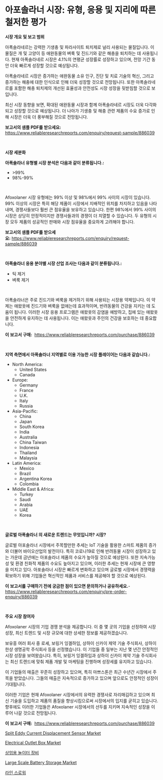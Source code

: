 <p><h1>아포솔라너 시장: 유형, 응용 및 지리에 따른 철저한 평가</h1></p><p><strong>시장 개요 및 보고 범위</strong></p>
<p><p>아폭솔라네르는 강력한 기생충 및 파라사이트 퇴치제로 널리 사용되는 물질입니다. 이 물질은 개 및 고양이 등 애완동물의 벼룩 및 진드기와 같은 해충을 퇴치하는 데 사용됩니다. 현재 아폭솔라네르 시장은 4.1%의 연평균 성장률로 성장하고 있으며, 전망 기간 동안 더욱 빠르게 성장할 것으로 예상됩니다.</p><p>아폭솔라네르 시장은 증가하는 애완동물 소유 인구, 진단 및 치료 기술의 혁신, 그리고 증가하는 해충에 대한 인식으로 인해 더욱 성장할 것으로 전망됩니다. 또한 아폭솔라네르를 포함한 해충 퇴치제의 개선된 효율성과 안전성도 시장 성장을 뒷받침할 것으로 보입니다.</p><p>최신 시장 동향을 보면, 확대된 애완동물 시장과 함께 아폭솔라네르 시장도 더욱 다각화되고 성장할 것으로 예상됩니다. 더 나아가 기생충 및 해충 관련 제품의 수요 증가로 인해 시장은 더욱 더 풍부해질 것으로 전망됩니다.</p></p>
<p><strong>보고서의 샘플 PDF를 받으세요:</strong> <a href="https://www.reliableresearchreports.com/enquiry/request-sample/886039">https://www.reliableresearchreports.com/enquiry/request-sample/886039</a></p>
<p>&nbsp;</p>
<p><strong>시장 세분화</strong></p>
<p><strong>아폭솔라너 유형별 시장 분석은 다음과 같이 분류됩니다.:</strong></p>
<p><ul><li>>99%</li><li>98%-99%</li></ul></p>
<p>&nbsp;</p>
<p><p>Afoxolaner 시장 유형에는 99% 이상 및 98%에서 99% 사이의 시장이 있습니다. 99% 이상의 시장은 특히 해당 제품이 시장에서 지배적인 위치를 차지하고 있음을 나타내며, 경쟁사들보다 훨씬 큰 점유율을 보유하고 있습니다. 한편 98%에서 99% 사이의 시장은 상당히 안정적이지만 경쟁사들과의 경쟁이 더 치열할 수 있습니다. 두 유형의 시장 모두 제품의 성공적인 판매와 시장 점유율을 중요하게 고려해야 합니다.</p></p>
<p><strong>보고서의 샘플 PDF를 받으세요:</strong>&nbsp;<a href="https://www.reliableresearchreports.com/enquiry/request-sample/886039">https://www.reliableresearchreports.com/enquiry/request-sample/886039</a></p>
<p>&nbsp;</p>
<p><strong> 아폭솔라너 응용 분야별 시장 산업 조사는 다음과 같이 분류됩니다.:</strong></p>
<p><ul><li>틱 제거</li><li>벼룩 제거</li></ul></p>
<p>&nbsp;</p>
<p><p>아폭솔라너은 주로 진드기와 벼룩을 제거하기 위해 사용되는 시장용 약제입니다. 이 약제는 애왔옷에 진드기와 벼룩을 없애는데 효과적이며, 반려동물의 건강을 지키는 데 도움이 됩니다. 이러한 시장 응용 프로그램은 애왔옷의 감염을 예방하고, 집에 있는 애왔옷을 안전하게 유지하는 데 사용됩니다. 이는 애왔옷과 주인의 건강을 보호하는 데 중요합니다.</p></p>
<p><strong>이 보고서 구매:</strong>&nbsp; <a href="https://www.reliableresearchreports.com/purchase/886039">https://www.reliableresearchreports.com/purchase/886039</a></p>
<p>&nbsp;</p>
<p><strong>지역 측면에서 아폭솔라너 지역별로 이용 가능한 시장 플레이어는 다음과 같습니다.:</strong></p>
<p><ul>
    <li>
        North America:
        <ul>
            <li>United States</li>
            <li>Canada</li>
        </ul>
    </li>
    <li>
        Europe:
        <ul>
            <li>Germany</li>
            <li>France</li>
            <li>U.K.</li>
            <li>Italy</li>
            <li>Russia</li>
        </ul>
    </li>
    <li>
        Asia-Pacific:
        <ul>
            <li>China</li>
            <li>Japan</li>
            <li>South Korea</li>
            <li>India</li>
            <li>Australia</li>
            <li>China Taiwan</li>
            <li>Indonesia</li>
            <li>Thailand</li>
            <li>Malaysia</li>
        </ul>
    </li>
    <li>
        Latin America:
        <ul>
            <li>Mexico</li>
            <li>Brazil</li>
            <li>Argentina Korea</li>
            <li>Colombia</li>
        </ul>
    </li>
    <li>
        Middle East & Africa:
        <ul>
            <li>Turkey</li>
            <li>Saudi</li>
            <li>Arabia</li>
            <li>UAE</li>
            <li>Korea</li>
        </ul>
    </li>
    </ul></p>
<p>&nbsp;</p>
<p><strong>글로벌 아폭솔라너 의 새로운 트렌드는 무엇입니까? 시장?</strong></p>
<p><p>글로벌 아포솔라너 시장에서 주목할만한 추세는 IoT 기술을 활용한 스마트 제품의 증가와 더불어 바이오산업의 발전이다. 특히 코로나19로 인해 반려동물 시장이 성장하고 있는 가운데 금년에는 아포솔라너 제품의 수요가 높아질 것으로 예상된다. 또한 지속가능성 및 환경 친화적 제품의 수요도 높아지고 있으며, 이러한 추세는 현재 시장에 큰 영향을 미치고 있다. 아포솔라너 시장은 빠르게 변화하고 있으며 글로벌 시장에서 경쟁력을 확보하기 위해 기업들은 혁신적인 제품과 서비스를 제공해야 할 것으로 예상된다.</p></p>
<p><strong>이 보고서를 구매하기 전에 궁금한 점이 있으면 문의하거나 공유하세요.</strong>- <a href="https://www.reliableresearchreports.com/enquiry/pre-order-enquiry/886039">https://www.reliableresearchreports.com/enquiry/pre-order-enquiry/886039</a></p>
<p>&nbsp;</p>
<p><strong>주요 시장 참여자</strong></p>
<p><p>Afoxolaner 시장의 기업 경쟁 분석을 제공합니다. 이 중 몇 곳의 기업을 선정하여 시장 성장, 최신 트렌드 및 시장 규모에 대한 상세한 정보를 제공하겠습니다.</p><p>보유흥 여러 회사 중 로셰, 보링거 잉겔하임, 상하이 신카이 제약 기술 주식회사, 상하이 한샹 생명공학 주식회사 등을 선정했습니다. 이 기업들 중 일부는 지난 몇 년간 안정적인 시장 성장을 보여왔습니다. 특히, 보링거 잉겔하임과 상하이 신카이 제약 기술 주식회사는 최신 트렌드에 맞춰 제품 개발 및 마케팅을 진행하며 성장세를 유지하고 있습니다.</p><p>이 기업들의 매출은 꾸준히 성장하고 있으며, 특히 마쁘스톤은 최근 수년간 시장에서 주목을 받았습니다. 그들의 매출은 지속적으로 증가하고 있으며 앞으로도 안정적인 성장이 기대됩니다.</p><p>이러한 기업은 현재 Afoxolaner 시장에서의 유력한 경쟁사로 자리매김하고 있으며 최신 기술을 도입하고 제품의 품질을 향상시킴으로써 시장에서의 입지를 굳히고 있습니다. 향후에도 이러한 기업들은 Afoxolaner 시장에서의 선두를 지키며 지속적인 성장을 이루어 나갈 것으로 전망됩니다.</p></p>
<p><strong>이 보고서 구매:</strong>&nbsp;&nbsp;<a href="https://www.reliableresearchreports.com/purchase/886039">https://www.reliableresearchreports.com/purchase/886039</a></p>
<p><p><a href="https://www.linkedin.com/pulse/global-split-eddy-current-displacement-sensor-market-size-trends-xew9f?trackingId=icAoG7GsqhZVO7%2FdPopjcg%3D%3D">Split Eddy Current Displacement Sensor Market</a></p><p><a href="https://github.com/joannagoyvaerts/Market-Research-Report-List-2/blob/main/electrical-outlet-box-market.md">Electrical Outlet Box Market</a></p><p><a href="https://medium.com/@georgebesoiu20221/%EC%83%81%EC%9A%A9-%EB%86%80%EC%9D%B4%ED%84%B0-%EC%9E%A5%EB%B9%84-%EC%8B%9C%EC%9E%A5%EC%9D%80-%EC%8B%9C%EC%9E%A5-%EC%A0%90%EC%9C%A0%EC%9C%A8-%ED%81%AC%EA%B8%B0-%EB%B0%8F-2031%EB%85%84%EA%B9%8C%EC%A7%80-%EC%98%88%EC%83%81%EB%90%9C-%EC%98%88%EC%B8%A1%EC%97%90-%EC%B4%88%EC%A0%90%EC%9D%84-%EB%A7%9E%EC%B6%94%EA%B3%A0-%EC%9E%88%EC%8A%B5%EB%8B%88%EB%8B%A4-58d58fe091f2">상업용 놀이터 장비</a></p><p><a href="https://github.com/abdelrhmankishk22/Market-Research-Report-List-3/blob/main/large-scale-battery-storage-market.md">Large Scale Battery Storage Market</a></p><p><a href="https://github.com/vsckjg50460/Market-Research-Report-List-1/blob/main/318273915442.md">라인 스로워</a></p></p>
